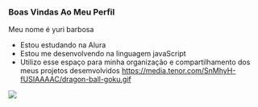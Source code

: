 ### Boas Vindas Ao Meu Perfil

Meu nome é yuri barbosa

- Estou estudando na Alura
- Estou me desenvolvendo na linguagem javaScript
- Utilizo esse espaço para minha organização e compartilhamento dos meus projetos desemvolvidos
https://media.tenor.com/SnMhyH-fUSIAAAAC/dragon-ball-goku.gif

![](https://media.tenor.com/zNn3XkGuBt8AAAAC/dragon-ball.gif
)
